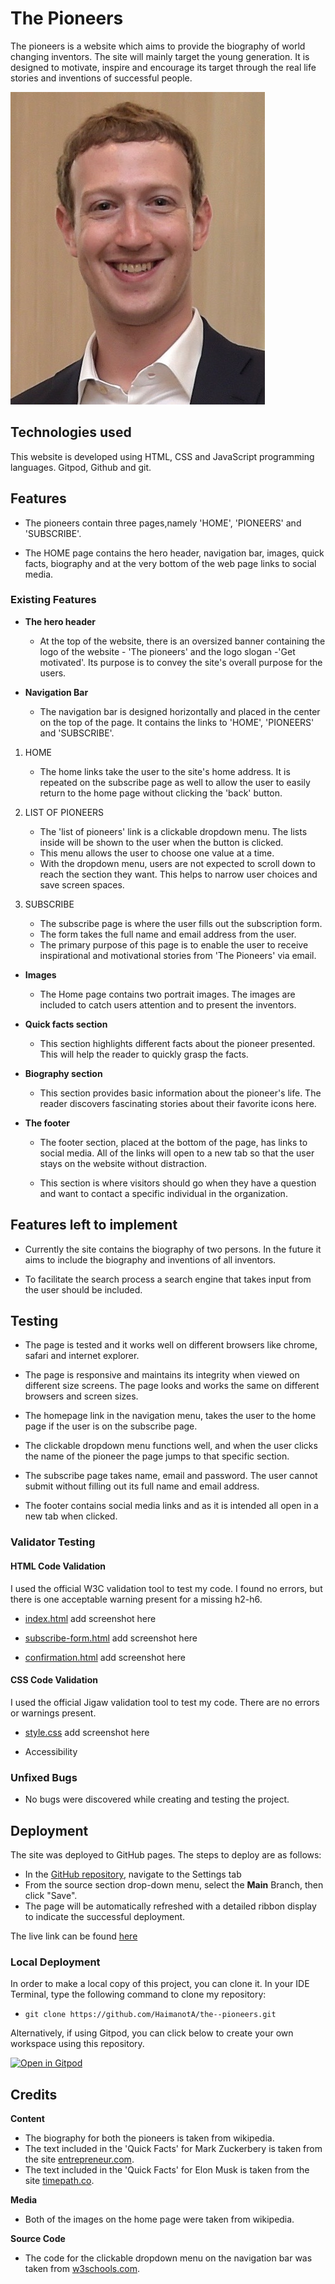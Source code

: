# The Pioneers

The pioneers is a website which aims to provide the biography of world changing inventors. The site will mainly target the young generation. It is designed to  motivate, inspire and encourage its target through the real life stories and inventions of successful people. 

![hero-image](assets/images/hero-image1.jpg)

## Technologies used

This website is developed using HTML, CSS and JavaScript programming languages. Gitpod, Github and git.

## Features

 - The pioneers contain three pages,namely 'HOME', 'PIONEERS' and 'SUBSCRIBE'.

 - The HOME page contains the hero header, navigation bar, images, quick facts, biography and at the very bottom of the web page links to social media.  

### Existing Features

- __The hero header__
    -  At the top of the website, there is an oversized banner containing the logo of the website - 'The pioneers' and the logo slogan -'Get motivated'. Its purpose is to convey the site's overall purpose for the users.

- __Navigation Bar__

    - The navigation bar is designed horizontally and placed in the center on the top of the page.
It contains the links to 'HOME', 'PIONEERS' and 'SUBSCRIBE'. 

1. HOME

    - The home links take the user to the site's home address. 
It is repeated on the subscribe page as well to allow the user to easily return to the home page without clicking the 'back' button. 

2. LIST OF PIONEERS

    - The 'list of pioneers' link is a clickable dropdown menu. The lists inside will be shown to the user when the button is clicked. 
    - This menu allows the user to choose one value at a time. 
    - With the dropdown menu, users are not expected to scroll down to reach the section they want. This helps to narrow user choices and save screen spaces. 

3. SUBSCRIBE

    - The subscribe page is where the user fills out the subscription form. 
    - The form takes the full name and email address from the user. 
    - The primary purpose of this page is to enable the user to receive inspirational and motivational stories from 'The Pioneers' via email.

- __Images__

    - The Home page contains two portrait images. The images are included to catch users attention and to present the inventors.


- __Quick facts section__

    - This section highlights different facts about the pioneer presented. This will help the reader to quickly grasp the facts.


- __Biography section__

    - This section provides basic information about the pioneer's life. The reader discovers fascinating stories about their favorite icons here. 

- __The footer__

   - The footer section, placed at the bottom of the page, has links to social media. All of the links will open to a new tab so that the user stays on the website without distraction.

   - This section is where visitors should go when they have a question and want to contact a specific individual in the organization. 

## Features left to implement

   - Currently the site contains the biography of two persons. In the future it aims to include the biography and inventions of all inventors.

   -  To facilitate the search process a search engine that takes input from the user should be included.


## Testing

  - The page is tested and it works well on different browsers like chrome, safari and internet explorer.

  - The page is responsive and maintains its integrity when viewed on different size screens. The page looks and works the same on different browsers and screen sizes.

  - The homepage link in the navigation menu, takes the user to the home page if the user is on the subscribe page. 

  - The clickable dropdown menu functions well, and when the user clicks the name of the pioneer the page jumps to that specific section.

  - The subscribe page takes name, email and password. The user cannot submit without filling out its full name and email address.

  - The footer contains social media links and as it is intended all open in a new tab when clicked. 

### Validator Testing 

#### HTML Code Validation

I used the official W3C validation tool to test my code. I found no errors, but there is one acceptable warning present for a missing h2-h6.

- [index.html](https://validator.w3.org/nu/?doc=https://haimanota.github.io/the--pioneers/index.html)
    add screenshot here

- [subscribe-form.html](https://validator.w3.org/nu/?doc=https://haimanota.github.io/the--pioneers/subscribe-form.html)
    add screenshot here

- [confirmation.html](https://validator.w3.org/nu/?doc=https://haimanota.github.io/the--pioneers/confirmation.html)
    add screenshot here

#### CSS Code Validation

I used the official Jigaw validation tool to test my code. There are no errors or warnings present.

- [style.css](https://jigsaw.w3.org/css-validator/validator?uri=https%3A%2F%2Fhaimanota.github.io%2Fthe--pioneers)
    add screenshot here

 
 
- Accessibility 

### Unfixed Bugs
 - No bugs were discovered while creating and testing the project.

## Deployment

The site was deployed to GitHub pages. The steps to deploy are as follows: 
  - In the [GitHub repository](https://github.com/HaimanotA/the--pioneers), navigate to the Settings tab 
  - From the source section drop-down menu, select the **Main** Branch, then click "Save".
  - The page will be automatically refreshed with a detailed ribbon display to indicate the successful deployment.

The live link can be found [here](https://haimanota.github.io/the--pioneers)

### Local Deployment

In order to make a local copy of this project, you can clone it. In your IDE Terminal, type the following command to clone my repository:

- `git clone https://github.com/HaimanotA/the--pioneers.git`

Alternatively, if using Gitpod, you can click below to create your own workspace using this repository.

[![Open in Gitpod](https://gitpod.io/button/open-in-gitpod.svg)](https://gitpod.io/#https://github.com/HaimanotA/the--pioneers)

## Credits

**Content**

- The biography for both the pioneers is taken from wikipedia. 
- The text included in the 'Quick Facts' for Mark Zuckerbery is taken from the site [entrepreneur.com](https://www.entrepreneur.com/article/287422).
- The text included in the 'Quick Facts' for Elon Musk is taken from the site [timepath.co](https://timepath.co/elon-musk).


**Media**
- Both of the images on the home page were taken from wikipedia.

**Source Code**
- The code for the clickable dropdown menu on the navigation bar was taken from  [w3schools.com](https://www.w3schools.com/howto/howto_js_dropdown.asp).
